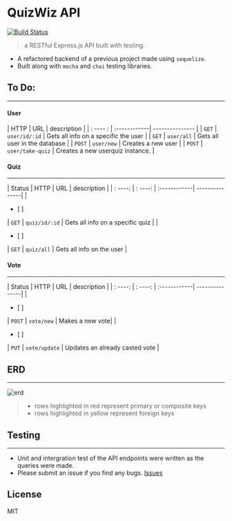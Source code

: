 # QuizWiz API
[![Build Status](https://travis-ci.org/thechutrain/quizwizAPI.svg?branch=master)](https://travis-ci.org/thechutrain/quizwiz)

> a RESTful Express.js API built with testing.

- A refactored backend of a previous project made using `sequelize`.
- Built along with `mocha` and `chai` testing libraries.


## To Do:
----------------------
#### User


| HTTP | URL  | description |
| : ---- : | :------------| --------------- |
| `GET`     |  `user/id/:id`      | Gets all info on a specific the user |
| `GET`     |  `user/all`      | Gets all user in the database |
| `POST`     |  `user/new`      | Creates a new user |
| `POST`     |  `user/take-quiz`      | Creates a new userquiz instance. |


#### Quiz
----------------------
| Status | HTTP      | URL  | description     |
| : ----: | : ----: | :------------| ---------------|
| <ul><li>[ ] </li></ul>  | `GET`     |  `quiz/id/:id`      | Gets all info on a specific quiz |
| <ul><li>[ ] </li></ul>  | `GET`     |  `quiz/all`      | Gets all info on the user |



#### Vote
----------------------
| Status | HTTP      | URL  | description     |
| : ----: | : ----: | :------------| ---------------|
| <ul><li>[ ] </li></ul> | `POST`  |  `vote/new`      | Makes a new vote|
| <ul><li>[ ] </li></ul> | `PUT`   |  `vote/update`      | Updates an already casted vote |




## ERD
----------------------

![erd](.notes/quizwizERD1.png)
> - rows highlighted in red represent primary or composite keys
> - rows highlighted in yellow represent foreign keys


## Testing
----------------------
- Unit and intergration test of the API endpoints were written as the queries were made.
- Please submit an issue if you find any bugs. [Issues](https://github.com/thechutrain/quizwiz/issues)


## License
MIT
